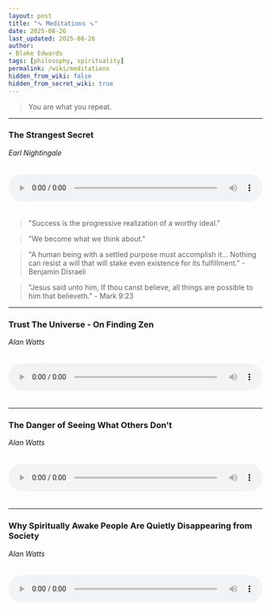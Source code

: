 ```yaml
---
layout: post
title: "∿ Meditations ∿"
date: 2025-08-26
last_updated: 2025-08-26
author:
- Blake Edwards
tags: [philosophy, spirituality]
permalink: /wiki/meditations
hidden_from_wiki: false
hidden_from_secret_wiki: true
---
```


> You are what you repeat.

---

### The Strangest Secret

*Earl Nightingale*

<audio controls style="width: 100%; max-width: 600px; margin: 20px 0;">
  <source src="/assets/audio/The Strangest Secret by Earl Nightingale.mp3" type="audio/mpeg">
  Your browser does not support the audio element.
</audio>

> "Success is the progressive realization of a worthy ideal."

> "We become what we think about."

> "A human being with a settled purpose must accomplish it… Nothing can resist a will that will stake even existence for its fulfillment." - Benjamin Disraeli

> "Jesus said unto him, If thou canst believe, all things are possible to him that believeth." - Mark 9:23

---

### Trust The Universe - On Finding Zen

*Alan Watts*

<audio controls style="width: 100%; max-width: 600px; margin: 20px 0;">
  <source src="/assets/audio/Trust The Universe - Alan Watts On Finding Zen.mp3" type="audio/mpeg">
  Your browser does not support the audio element.
</audio>

---

### The Danger of Seeing What Others Don't

*Alan Watts*

<audio controls style="width: 100%; max-width: 600px; margin: 20px 0;">
  <source src="/assets/audio/The Danger of Seeing What Others Dont - Alan Watts.mp3" type="audio/mpeg">
  Your browser does not support the audio element.
</audio>

---

### Why Spiritually Awake People Are Quietly Disappearing from Society

*Alan Watts*

<audio controls style="width: 100%; max-width: 600px; margin: 20px 0;">
  <source src="/assets/audio/Why Spiritually Awake People Are Quietly Disappearing from Society - Alan Watts.mp3" type="audio/mpeg">
  Your browser does not support the audio element.
</audio>



